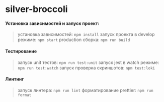 # silver-broccoli

#### Установка зависимостей и запуск проект:
> установка зависимостей: `npm install`
> запуск проекта в develop режиме: `npm start`
> production сборка: `npm run build`

#### Тестирование
> запуск unit тестов: `npm run test:unit`
> запуск jest в watch режиме: `npm run test:watch`
> запуск проверка скриншотов: `npm test:loki`

#### Линтинг
> запуск линтера: `npm run lint`
> форматирование prettier: `npm run format`
